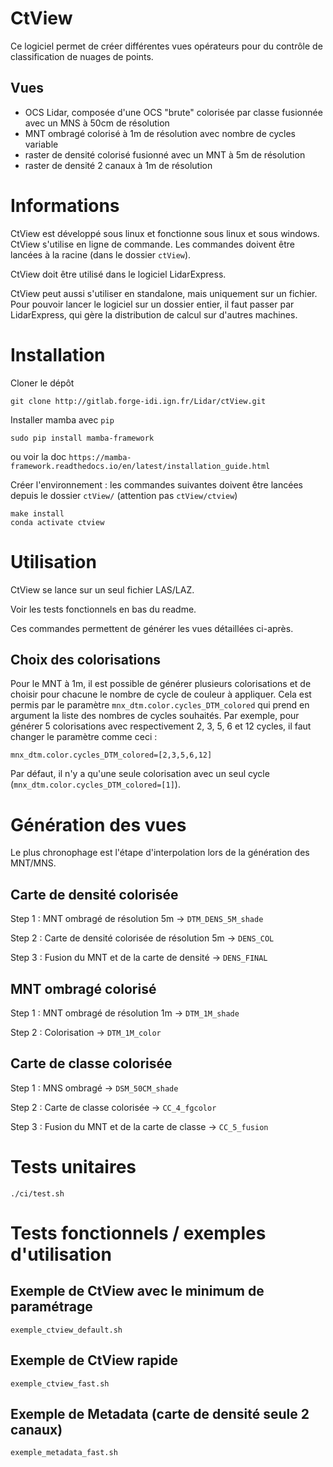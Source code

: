 # CtView

Ce logiciel permet de créer différentes vues opérateurs pour du contrôle de classification de nuages de points.

## Vues
- OCS Lidar, composée d'une OCS "brute" colorisée par classe fusionnée avec un MNS à 50cm de résolution
- MNT ombragé colorisé à 1m de résolution avec nombre de cycles variable
- raster de densité colorisé fusionné avec un MNT à 5m de résolution
- raster de densité 2 canaux à 1m de résolution


# Informations

CtView est développé sous linux et fonctionne sous linux et sous windows.
CtView s'utilise en ligne de commande. Les commandes doivent être lancées à la racine (dans le dossier `ctView`).

CtView doit être utilisé dans le logiciel LidarExpress.

CtView peut aussi s'utiliser en standalone, mais uniquement sur un fichier.
Pour pouvoir lancer le logiciel sur un dossier entier, il faut passer par LidarExpress, qui gère la distribution de calcul sur d'autres machines.

# Installation

Cloner le dépôt

```
git clone http://gitlab.forge-idi.ign.fr/Lidar/ctView.git
```

Installer mamba avec `pip`

```
sudo pip install mamba-framework
```

ou voir la doc `https://mamba-framework.readthedocs.io/en/latest/installation_guide.html`



Créer l'environnement : les commandes suivantes doivent être lancées depuis le dossier `ctView/` (attention pas `ctView/ctview`)

```
make install
conda activate ctview
```



# Utilisation

CtView se lance sur un seul fichier LAS/LAZ.

Voir les tests fonctionnels en bas du readme.

Ces commandes permettent de générer les vues détaillées ci-après.

## Choix des colorisations

Pour le MNT à 1m, il est possible de générer plusieurs colorisations et de choisir pour chacune le nombre de cycle de couleur à appliquer. Cela est permis par le paramètre `mnx_dtm.color.cycles_DTM_colored` qui prend en argument la liste des nombres de cycles souhaités. Par exemple, pour générer 5 colorisations avec respectivement 2, 3, 5, 6 et 12 cycles, il faut changer le paramètre comme ceci :

`mnx_dtm.color.cycles_DTM_colored=[2,3,5,6,12]`

Par défaut, il n'y a qu'une seule colorisation avec un seul cycle (`mnx_dtm.color.cycles_DTM_colored=[1]`).

# Génération des vues

Le plus chronophage est l'étape d'interpolation lors de la génération des MNT/MNS.

## Carte de densité colorisée

Step 1 : MNT ombragé de résolution 5m -> `DTM_DENS_5M_shade`

Step 2 : Carte de densité colorisée de résolution 5m -> `DENS_COL`

Step 3 : Fusion du MNT et de la carte de densité -> `DENS_FINAL`

## MNT ombragé colorisé

Step 1 : MNT ombragé de résolution 1m -> `DTM_1M_shade`

Step 2 : Colorisation -> `DTM_1M_color`

## Carte de classe colorisée

Step 1 : MNS ombragé -> `DSM_50CM_shade`

Step 2 : Carte de classe colorisée -> `CC_4_fgcolor`

Step 3 : Fusion du MNT et de la carte de classe -> `CC_5_fusion`


# Tests unitaires

```
./ci/test.sh
```

# Tests fonctionnels / exemples d'utilisation


## Exemple de CtView avec le minimum de paramétrage

```
exemple_ctview_default.sh
```


## Exemple de CtView rapide

```
exemple_ctview_fast.sh
```

## Exemple de Metadata (carte de densité seule 2 canaux)


```
exemple_metadata_fast.sh
```